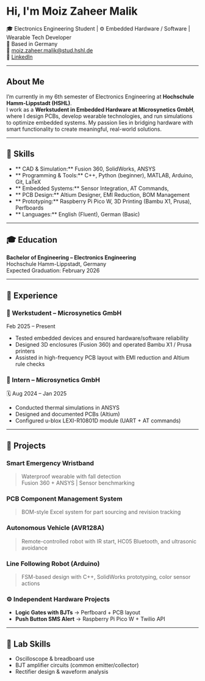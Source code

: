 #  Hi, I'm Moiz Zaheer Malik

🎓 Electronics Engineering Student | ⚙️ Embedded Hardware / Software | Wearable Tech Developer  
📍 Based in Germany  
📧 moiz.zaheer.malik@stud.hshl.de  
🔗 [LinkedIn](https://www.linkedin.com/in/moiz-zaheer-malik-473ab1298)

---

##  About Me

I’m currently in my 6th semester of Electronics Engineering at **Hochschule Hamm-Lippstadt (HSHL)**.  
I work as a **Werkstudent in Embedded Hardware at Microsynetics GmbH**, where I design PCBs, develop wearable technologies, and run simulations to optimize embedded systems. My passion lies in bridging hardware with smart functionality to create meaningful, real-world solutions.

---

## 🔧 Skills

- ** CAD & Simulation:** Fusion 360, SolidWorks, ANSYS  
- ** Programming & Tools:** C++, Python (beginner), MATLAB, Arduino, Git, LaTeX  
- ** Embedded Systems:** Sensor Integration, AT Commands,  
- ** PCB Design:** Altium Designer, EMI Reduction, BOM Management  
- ** Prototyping:** Raspberry Pi Pico W, 3D Printing (Bambu X1, Prusa), Perfboards  
- ** Languages:** English (Fluent), German (Basic)

---

## 🎓 Education

**Bachelor of Engineering – Electronics Engineering**  
 Hochschule Hamm-Lippstadt, Germany  
 Expected Graduation: February 2026

---

## 💼 Experience

### 🔹 Werkstudent – Microsynetics GmbH  
 Feb 2025 – Present  
- Tested embedded devices and ensured hardware/software reliability  
- Designed 3D enclosures (Fusion 360) and operated Bambu X1 / Prusa printers  
- Assisted in high-frequency PCB layout with EMI reduction and Altium rule checks

### 🔹 Intern – Microsynetics GmbH  
🗓 Aug 2024 – Jan 2025  
- Conducted thermal simulations in ANSYS  
- Designed and documented PCBs (Altium)  
- Configured u-blox LEXI-R10801D module (UART + AT commands)

---

## 📁 Projects

###  Smart Emergency Wristband  
> Waterproof wearable with fall detection  
>  Fusion 360 + ANSYS |  Sensor benchmarking

###  PCB Component Management System  
> BOM-style Excel system for part sourcing and revision tracking

###  Autonomous Vehicle (AVR128A)  
> Remote-controlled robot with IR start, HC05 Bluetooth, and ultrasonic avoidance

###  Line Following Robot (Arduino)  
> FSM-based design with C++, SolidWorks prototyping, color sensor actions

### ⚙ Independent Hardware Projects  
- **Logic Gates with BJTs** → Perfboard + PCB layout  
- **Push Button SMS Alert** → Raspberry Pi Pico W + Twilio API

---

## 🔬 Lab Skills

- Oscilloscope & breadboard use  
- BJT amplifier circuits (common emitter/collector)  
- Rectifier design & waveform analysis
